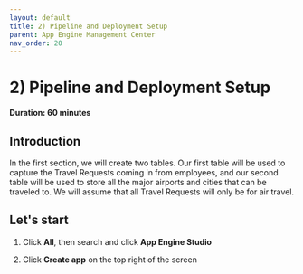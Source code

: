 ```yaml
---
layout: default
title: 2) Pipeline and Deployment Setup
parent: App Engine Management Center
nav_order: 20
---
```


# 2) Pipeline and Deployment Setup

**Duration: 60 minutes**

## Introduction

In the first section, we will create two tables. Our first table will be used to capture the Travel Requests coming in from employees, and our second table will be used to store all the major airports and cities that can be traveled to. We will assume that all Travel Requests will only be for air travel.

## Let's start

1. Click **All**, then search and click **App Engine Studio**

1. Click **Create app** on the top right of the screen